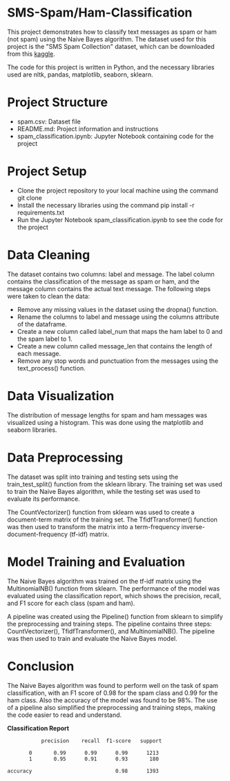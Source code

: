 # SMS-Spam/Ham-Classification
This project demonstrates how to classify text messages as spam or ham (not spam) using the Naive Bayes algorithm. The dataset used for this project is the "SMS Spam Collection" dataset, which can be downloaded from this [kaggle](https://www.kaggle.com/datasets/uciml/sms-spam-collection-dataset).

The code for this project is written in Python, and the necessary libraries used are nltk, pandas, matplotlib, seaborn, sklearn.

# Project Structure
- spam.csv: Dataset file
- README.md: Project information and instructions
- spam_classification.ipynb: Jupyter Notebook containing code for the project

# Project Setup

- Clone the project repository to your local machine using the command git clone <repository-url> 
- Install the necessary libraries using the command pip install -r requirements.txt
- Run the Jupyter Notebook spam_classification.ipynb to see the code for the project

# Data Cleaning
  
The dataset contains two columns: label and message. The label column contains the classification of the message as spam or ham, and the message column contains the actual text message. The following steps were taken to clean the data:

- Remove any missing values in the dataset using the dropna() function.
- Rename the columns to label and message using the columns attribute of the dataframe.
- Create a new column called label_num that maps the ham label to 0 and the spam label to 1.
- Create a new column called message_len that contains the length of each message.
- Remove any stop words and punctuation from the messages using the text_process() function.

# Data Visualization

The distribution of message lengths for spam and ham messages was visualized using a histogram. This was done using the matplotlib and seaborn libraries.

# Data Preprocessing

The dataset was split into training and testing sets using the train_test_split() function from the sklearn library. The training set was used to train the Naive Bayes algorithm, while the testing set was used to evaluate its performance.

The CountVectorizer() function from sklearn was used to create a document-term matrix of the training set. The TfidfTransformer() function was then used to transform the matrix into a term-frequency inverse-document-frequency (tf-idf) matrix.

# Model Training and Evaluation
The Naive Bayes algorithm was trained on the tf-idf matrix using the MultinomialNB() function from sklearn. The performance of the model was evaluated using the classification report, which shows the precision, recall, and F1 score for each class (spam and ham).

A pipeline was created using the Pipeline() function from sklearn to simplify the preprocessing and training steps. The pipeline contains three steps: CountVectorizer(), TfidfTransformer(), and MultinomialNB(). The pipeline was then used to train and evaluate the Naive Bayes model.

# Conclusion
 
The Naive Bayes algorithm was found to perform well on the task of spam classification, with an F1 score of 0.98 for the spam class and 0.99 for the ham class. Also the accuracy of the model was found to be 98%. The use of a pipeline also simplified the preprocessing and training steps, making the code easier to read and understand.
 
  **Classification Report**
  
               precision    recall  f1-score   support

           0       0.99      0.99      0.99      1213
           1       0.95      0.91      0.93       180

    accuracy                           0.98      1393

